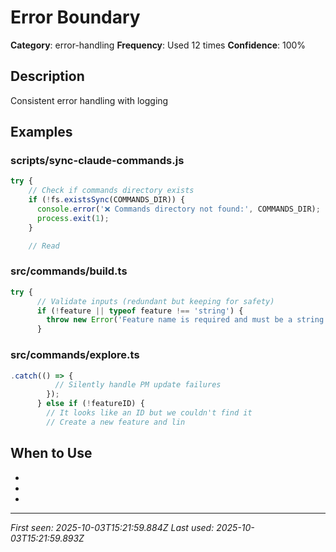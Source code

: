 # Error Boundary

**Category**: error-handling
**Frequency**: Used 12 times
**Confidence**: 100%

## Description
Consistent error handling with logging

## Examples

### scripts/sync-claude-commands.js
```typescript
try {
    // Check if commands directory exists
    if (!fs.existsSync(COMMANDS_DIR)) {
      console.error('❌ Commands directory not found:', COMMANDS_DIR);
      process.exit(1);
    }

    // Read 
```


### src/commands/build.ts
```typescript
try {
      // Validate inputs (redundant but keeping for safety)
      if (!feature || typeof feature !== 'string') {
        throw new Error('Feature name is required and must be a string');
      }
```


### src/commands/explore.ts
```typescript
.catch(() => {
          // Silently handle PM update failures
        });
      } else if (!featureID) {
        // It looks like an ID but we couldn't find it
        // Create a new feature and lin
```


## When to Use
- 
- 
- 

---
*First seen: 2025-10-03T15:21:59.884Z*
*Last used: 2025-10-03T15:21:59.893Z*
